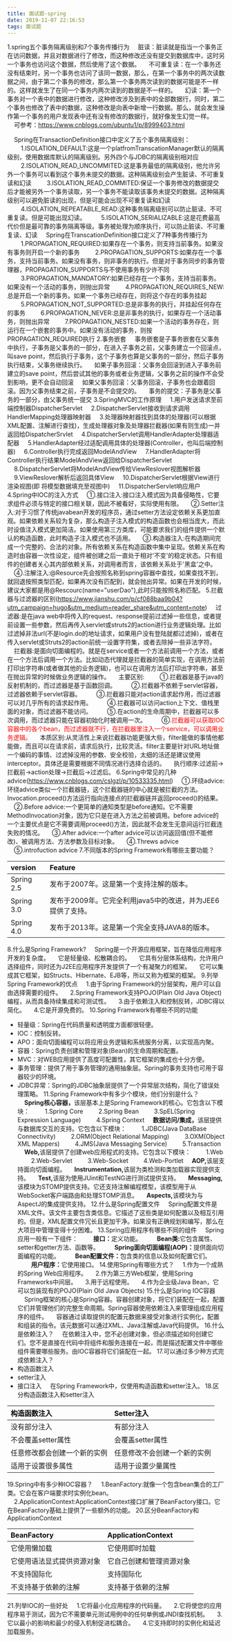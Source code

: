 ```yaml
---
title: 面试题-spring
date: 2019-11-07 22:16:53
tags: 面试题
---
```

1.spring五个事务隔离级别和7个事务传播行为
&nbsp;&nbsp;&nbsp;&nbsp;脏读：脏读就是指当一个事务正在访问数据，并且对数据进行了修改，而这种修改还没有提交到数据库中，这时另一个事务也访问这个数据，然后使用了这个数据。
&nbsp;&nbsp;&nbsp;&nbsp;不可重复读：在一个事务还没有结束时，另一个事务也访问了该同一数据，那么，在第一个事务中的两次读数据之间，由于第二个事务的修改，那么第一个事务两次读到的数据可能是不一样的。这样就发生了在同一个事务内两次读到的数据是不一样的。
&nbsp;&nbsp;&nbsp;&nbsp;幻读：第一个事务对一个表中的数据进行修改，这种修改涉及到表中的全部数据行，同时，第二个事务也修改了表中的数据，这种修改是向表中新增一行数据。那么，就会发生操作第一个事务的用户发现表中还有没有修改的数据行，就好像发生幻觉一样。
&nbsp;&nbsp;&nbsp;&nbsp;可参考：https://www.cnblogs.com/ubuntu1/p/8999403.html
<!-- more -->
&nbsp;&nbsp;&nbsp;&nbsp;Spring在TransactionDefinition接口中定义了五个事务隔离级别：
&nbsp;&nbsp;&nbsp;&nbsp;&nbsp;&nbsp;&nbsp;&nbsp;1.ISOLATION_DEFAULT:这是一个platfromTranscationManager默认的隔离级别，使用数据库默认的隔离级别。另外四个与JDBC的隔离级别相对应
&nbsp;&nbsp;&nbsp;&nbsp;&nbsp;&nbsp;&nbsp;&nbsp;2.ISOLATION_READ_UNCOMMITED:这是事务最低的隔离级别，他允许另外一个事务可以看到这个事务未提交的数据。这种隔离级别会产生脏读、不可重复读和幻读
&nbsp;&nbsp;&nbsp;&nbsp;&nbsp;&nbsp;&nbsp;&nbsp;3.ISOLATION_READ_COMMITED:保证一个事务修改的数据提交后才能被另外一个事务读取，另一个事务不能读取该事务未提交的数据。这种隔离级别可以避免脏读的出现，但是可能会出现不可重复读和幻读
&nbsp;&nbsp;&nbsp;&nbsp;&nbsp;&nbsp;&nbsp;&nbsp;4.ISOLATION_REPEATABLE_READ:这种事务隔离级别可以防止脏读、不可重复读。但是可能出现幻读。
&nbsp;&nbsp;&nbsp;&nbsp;&nbsp;&nbsp;&nbsp;&nbsp;5.ISOLATION_SERIALIZABLE:这是花费最高代价但是最可靠的事务隔离等级。事务被处理为顺序执行，可以防止脏读、不可重复读、幻读
&nbsp;&nbsp;&nbsp;&nbsp;Spring在TranscationDefinition接口定义了7种事务传播行为
&nbsp;&nbsp;&nbsp;&nbsp;&nbsp;&nbsp;&nbsp;&nbsp;1.PROPAGATION_REQUIRED:如果存在一个事务，则支持当前事务。如果没有事务则开启一个新的事务
&nbsp;&nbsp;&nbsp;&nbsp;&nbsp;&nbsp;&nbsp;&nbsp;2.PROPAGATION_SUPPORTS:如果存在一个事务，支持当前事务。如果没有事务，则非事务的执行。但是对于事务同步的事务管理器，PROPAGATION_SUPPORTS与不使用事务有少许不同
&nbsp;&nbsp;&nbsp;&nbsp;&nbsp;&nbsp;&nbsp;&nbsp;3.PROPAGATION_MANDATORY:如果已经存在一个事务，支持当前事务。如果没有一个活动的事务，则抛出异常
&nbsp;&nbsp;&nbsp;&nbsp;&nbsp;&nbsp;&nbsp;&nbsp;4.PROPAGATION_REQUIRES_NEW:总是开启一个新的事务。如果一个事务已经存在，则将这个存在的事务挂起
&nbsp;&nbsp;&nbsp;&nbsp;&nbsp;&nbsp;&nbsp;&nbsp;5.PROPAGATION_NOT_SUPPORTED:总是非事务的执行，并挂起任何存在的事务
&nbsp;&nbsp;&nbsp;&nbsp;&nbsp;&nbsp;&nbsp;&nbsp;6.PROPAGATION_NEVER:总是非事务的执行，如果存在一个活动事务，则抛出异常
&nbsp;&nbsp;&nbsp;&nbsp;&nbsp;&nbsp;&nbsp;&nbsp;7.PROPAGATION_NESTED:如果一个活动的事务存在，则运行在一个嵌套的事务中。如果没有活动的事务，则按PROPAGATION_REQUIRED执行
2.事务嵌套
&nbsp;&nbsp;&nbsp;&nbsp;事务嵌套是子事务嵌套在父事务中执行，子事务是父事务的一部分，在进入子事务之前，父事务建立一个回滚点，叫save point，然后执行子事务，这个子事务也算是父事务的一部分，然后子事务执行结束，父事务继续执行。
&nbsp;&nbsp;&nbsp;&nbsp;如果子事务回滚：父事务会回滚到进入子事务前建立的save point，然后尝试其他的事务或者业务逻辑，父事务之前的操作不会受到影响，更不会自动回滚
&nbsp;&nbsp;&nbsp;&nbsp;如果父事务回滚：父事务回滚，子事务也会跟着回滚。因为父事务结束之前，子事务是不会提交的。
&nbsp;&nbsp;&nbsp;&nbsp;事务的提交：子事务是父事务的一部分，由父事务统一提交
3.SpringMVC的工作原理
&nbsp;&nbsp;&nbsp;&nbsp;1.用户发送请求至前端控制器DispatcherServlet
&nbsp;&nbsp;&nbsp;&nbsp;2.DispatcherServlet接收到请求调用HandlerMapping处理器映射器
&nbsp;&nbsp;&nbsp;&nbsp;3.处理器映射器找到具体的处理器(可以根据XML配置、注解进行查找)，生成处理器对象及处理器拦截器(如果有则生成)一并返回给DispatcherSrvlet
&nbsp;&nbsp;&nbsp;&nbsp;4.DispatcherServlet调用HandlerAdapter处理器适配器
&nbsp;&nbsp;&nbsp;&nbsp;5.HandlerAdapter经过适配调用具体的处理器(Controller，也叫后端控制器)
&nbsp;&nbsp;&nbsp;&nbsp;6.Controller执行完成返回ModelAndView
&nbsp;&nbsp;&nbsp;&nbsp;7.HandlerAdapter将Controller执行结果ModelAndView返回给DispatcherServlet
&nbsp;&nbsp;&nbsp;&nbsp;8.DispatcherServlet将ModelAndView传给ViewReslover视图解析器
&nbsp;&nbsp;&nbsp;&nbsp;9.ViewReslover解析后返回具体View
&nbsp;&nbsp;&nbsp;&nbsp;10.DispatcherServlet根据View进行渲染视图(即 将模型数据填充至视图中)
&nbsp;&nbsp;&nbsp;&nbsp;11.DispatcherServlet响应用户
4.Spring中IOC的注入方式
&nbsp;&nbsp;&nbsp;&nbsp;①.接口注入:接口注入模式因为具备侵略性，它要求组件必须与特定的接口相关联，因此不被看好，实际使用有限。
&nbsp;&nbsp;&nbsp;&nbsp;②.Setter注入:对于习惯了传统javabean开发的程序员，通过setter方法设定依赖关系更加直观。如果依赖关系较为复杂，那么构造子注入模式的构造函数也会相当庞大，而此时设值注入模式更加简洁。如果使用第三方类库，可能要求我们的组件提供一个默认的构造函数，此时构造子注入模式也不适用。
&nbsp;&nbsp;&nbsp;&nbsp;③.构造器注入:在构造期间完成一个完整的、合法的对象。所有依赖关系在构造函数中集中呈现。依赖关系在构造时由容器一次性设定，组件被创建之后一直处于相对'不变'的稳定状态。只有组件的创建者关心其内部依赖关系，对调用者而言，该依赖关系处于'黑盒'之中。
&nbsp;&nbsp;&nbsp;&nbsp;④.注解注入:@Resource先会按照名称到spring容器中查找，如果查找不到，就回退按照类型匹配，如果再次没有匹配到，就会抛出异常。如果在开发的时候，建议大家都是用@Rescourc(name="userDao"),此时只能按照名称匹配。
5.拦截器与过滤器的区别(https://www.jianshu.com/p/cf088baa9b04?utm_campaign=hugo&utm_medium=reader_share&utm_content=note)
&nbsp;&nbsp;&nbsp;&nbsp;过滤器:是在java web中将传入的request、response提前过滤掉一些信息，或者提前设置一些参数，然后再传入servlet或struts2的action进行业务逻辑处理。比如过滤掉非法url(不是login.do的地址请求，如果用户没有登陆就都过滤掉)，或者在传入servlet或Struts2的action前统一设置字符集，或者去除掉一些非法字符。
&nbsp;&nbsp;&nbsp;&nbsp;拦截器:是面向切面编程的。就是在service或者一个方法前调用一个方法，或者在一个方法后调用一个方法。比如动态代理就是拦截器的简单实现，在调用方法前打印出字符串(或者做其他的业务逻辑)，也可以在调用方法后打印出字符串，甚至在抛出异常的时候做业务逻辑的操作。
&nbsp;&nbsp;&nbsp;&nbsp;主要区别:
&nbsp;&nbsp;&nbsp;&nbsp;&nbsp;&nbsp;&nbsp;&nbsp;①.拦截器是基于java的反射机制的，而过滤器是基于函数回调。
&nbsp;&nbsp;&nbsp;&nbsp;&nbsp;&nbsp;&nbsp;&nbsp;②.拦截器不依赖于servlet容器，过滤器依赖于servlet容器。
&nbsp;&nbsp;&nbsp;&nbsp;&nbsp;&nbsp;&nbsp;&nbsp;③.拦截器只能对action请求起作用，而过滤器可以对几乎所有的请求起作用。
&nbsp;&nbsp;&nbsp;&nbsp;&nbsp;&nbsp;&nbsp;&nbsp;④.拦截器可以访问action上下文、值栈里面的对象，而过滤器不能访问。
&nbsp;&nbsp;&nbsp;&nbsp;&nbsp;&nbsp;&nbsp;&nbsp;⑤.在action的生命周期中，拦截器可以多次调用，而过滤器只能在容器初始化时被调用一次。
&nbsp;&nbsp;&nbsp;&nbsp;&nbsp;&nbsp;&nbsp;&nbsp;⑥.<label style="color:red">拦截器可以获取IOC容器中的各个bean，而过滤器就不行，在拦截器里注入一个service，可以调用业务逻辑。</label>
&nbsp;&nbsp;&nbsp;&nbsp;本质区别:从灵活性上来说拦截器功能更强大些，filter能做的事情他都能做，而且可以在请求前，请求后执行，比较灵活。filter主要是针对URL地址做一个编码的事情、过滤掉没用的参数、安全校验，太细的活还是建议使用interceptor。具体还是需要根据不同情况进行选择合适的。
&nbsp;&nbsp;&nbsp;&nbsp;执行顺序:过滤前->拦截前->action处理->拦截后->过滤后。
6.Spring中常见的几种advice(https://www.cnblogs.com/cslgzl/p/10533335.html)
&nbsp;&nbsp;&nbsp;&nbsp;①.环绕advice:环绕advice类似一个拦截器链，这个拦截器链的中心就是被拦截的方法。Invocation.proceed()方法运行指向连接点的拦截器链并返回proceed()的结果。
&nbsp;&nbsp;&nbsp;&nbsp;②.Before advice:一个更简单的通知类型是before通知。它不需要MethodInvocation对象，因为它只是在进入方法之前被调用。before advice的一个主要优点是它不需要调用proceed()方法，因此就不会发生无意间运行拦截连失败的情况。
&nbsp;&nbsp;&nbsp;&nbsp;③.After advice:一个after advice可以访问返回值(但不能修改)、被调用方法、方法参数及目标对象。
&nbsp;&nbsp;&nbsp;&nbsp;④.Threws advice
&nbsp;&nbsp;&nbsp;&nbsp;⑤.introfuction advice
7.不同版本的Spring Framework有哪些主要功能？

|<font color='#0A0A0A'>version</font>|<font color='#0A0A0A'>Feature</font>|
|:-----  |:-----|
|Spring 2.5| 发布于2007年。这是第一个支持注解的版本。|
|Spring 3.0| 发布于2009年。它完全利用java5中的改进，并为JEE6提供了支持。|
|Spring 4.0| 发布于2013年。这是第一个完全支持JAVA8的版本。|
8.什么是Spring Framework?
&nbsp;&nbsp;&nbsp;&nbsp;Spring是一个开源应用框架，旨在降低应用程序开发的复杂度。
&nbsp;&nbsp;&nbsp;&nbsp;它是轻量级、松散耦合的。
&nbsp;&nbsp;&nbsp;&nbsp;它具有分层体系结构，允许用户选择组件，同时还为J2EE应用程序开发提供了一个有凝聚力的框架。
&nbsp;&nbsp;&nbsp;&nbsp;它可以集成其它框架，如Structs、Hibernate、EJB等，所以又称为框架的框架。
9.列举Spring Framework的优点
&nbsp;&nbsp;&nbsp;&nbsp;1.由于Spring Framework的分层架构，用户可以自由选择需要的组件。
&nbsp;&nbsp;&nbsp;&nbsp;2.Spring Framework支持POJO(Plain Old Java Object)编程，从而具备持续集成和可测试性。
&nbsp;&nbsp;&nbsp;&nbsp;3.由于依赖注入和控制反转，JDBC得以简化。
&nbsp;&nbsp;&nbsp;&nbsp;4.它是开源免费的。
10.Spring Framework有哪些不同的功能
- 轻量级：Spring在代码质量和透明度方面都很轻便。
- IOC：控制反转。
- APO：面向切面编程可以将应用业务逻辑和系统服务分离，以实现高内聚。
- 容器：Spring负责创建和管理对象(Bean)的生命周期和配置。
- MVC：对WEB应用提供了高度可配置性，其它框架的集成也十分方便。
- 事务管理：提供了用于事务管理的通用抽象层。Spring的事务支持也可用于容器较少的环境。
- JDBC异常：Spring的JDBC抽象层提供了一个异常层次结构，简化了错误处理策略。
11.Spring Framework中有多少个模块，他们分别是什么？
&nbsp;&nbsp;&nbsp;&nbsp;<b>Spring核心容器，</b>该层基本上是Spring Framework的核心。它包含以下模块：
&nbsp;&nbsp;&nbsp;&nbsp;&nbsp;&nbsp;&nbsp;&nbsp;1.Spring Core
&nbsp;&nbsp;&nbsp;&nbsp;&nbsp;&nbsp;&nbsp;&nbsp;2.Spring Bean
&nbsp;&nbsp;&nbsp;&nbsp;&nbsp;&nbsp;&nbsp;&nbsp;3.SpEL(Spring Expression Language)
&nbsp;&nbsp;&nbsp;&nbsp;&nbsp;&nbsp;&nbsp;&nbsp;4.Spring Context
&nbsp;&nbsp;&nbsp;&nbsp;<b>数据访问/集成，</b>该层提供与数据库交互的支持。它包含以下模块：
&nbsp;&nbsp;&nbsp;&nbsp;&nbsp;&nbsp;&nbsp;&nbsp;1.JDBC(Java DataBase Connectivity)
&nbsp;&nbsp;&nbsp;&nbsp;&nbsp;&nbsp;&nbsp;&nbsp;2.ORM(Object Relational Mapping)
&nbsp;&nbsp;&nbsp;&nbsp;&nbsp;&nbsp;&nbsp;&nbsp;3.OXM(Object XML Mappers)
&nbsp;&nbsp;&nbsp;&nbsp;&nbsp;&nbsp;&nbsp;&nbsp;4.JMS(Java Messaging Service)
&nbsp;&nbsp;&nbsp;&nbsp;&nbsp;&nbsp;&nbsp;&nbsp;5.Transaction
&nbsp;&nbsp;&nbsp;&nbsp;<b>Web,</b>该层提供了创建web应用程式的支持。它包含以下模块：
&nbsp;&nbsp;&nbsp;&nbsp;&nbsp;&nbsp;&nbsp;&nbsp;1.Web
&nbsp;&nbsp;&nbsp;&nbsp;&nbsp;&nbsp;&nbsp;&nbsp;2.Web-Servlet
&nbsp;&nbsp;&nbsp;&nbsp;&nbsp;&nbsp;&nbsp;&nbsp;3.Web-Socket
&nbsp;&nbsp;&nbsp;&nbsp;&nbsp;&nbsp;&nbsp;&nbsp;4.Web-Portlet
&nbsp;&nbsp;&nbsp;&nbsp;<b>AOP,</b>该层支持面向切面编程。
&nbsp;&nbsp;&nbsp;&nbsp;<b>Instrumentation,</b>该层为类检测和类加载器实现提供支持。
&nbsp;&nbsp;&nbsp;&nbsp;<b>Test,</b>该层为使用JUint和TestNG进行测试提供支持。
&nbsp;&nbsp;&nbsp;&nbsp;<b>Messaging,</b>该模块为STOMP提供支持。它还支持注解编程模型，该模型用于从WebSocket客户端路由和处理STOMP消息。
&nbsp;&nbsp;&nbsp;&nbsp;<b>Aspects,</b>该模块为与AspectJ的集成提供支持。
12.什么是Spring配置文件
&nbsp;&nbsp;&nbsp;&nbsp;Spring配置文件是XML文件。该文件主要包含类信息。它描述了这些类是如何配置以及相互引用的。但是，XML配置文件冗长且更加干净。如果没有正确规划和编写，那么在大项目中管理变得十分困难。
13.Spring应用程序有哪些不同的组件
&nbsp;&nbsp;&nbsp;&nbsp;Spring应用一般有一下组件：
&nbsp;&nbsp;&nbsp;&nbsp;&nbsp;&nbsp;&nbsp;&nbsp;<b>接口：</b>定义功能。
&nbsp;&nbsp;&nbsp;&nbsp;&nbsp;&nbsp;&nbsp;&nbsp;<b>Bean类:</b>它包含属性、setter和getter方法、函数等。
&nbsp;&nbsp;&nbsp;&nbsp;&nbsp;&nbsp;&nbsp;&nbsp;<b>Spring面向切面编程(AOP)：</b>提供面向切面编程的功能。
&nbsp;&nbsp;&nbsp;&nbsp;&nbsp;&nbsp;&nbsp;&nbsp;<b>Bean配置文件：</b>包含类的信息以及如何配置它们。
&nbsp;&nbsp;&nbsp;&nbsp;&nbsp;&nbsp;&nbsp;&nbsp;<b>用户程序：</b>它使用接口。
14.使用Spring有哪些方式？
&nbsp;&nbsp;&nbsp;&nbsp;1.作为一个成熟的Spring Web应用程序。
&nbsp;&nbsp;&nbsp;&nbsp;2.作为第三方Web框架，使用Spring Frameworks中间层。
&nbsp;&nbsp;&nbsp;&nbsp;3.用于远程使用。
&nbsp;&nbsp;&nbsp;&nbsp;4.作为企业级Java Bean，它可以包装现有的POJO(Plain Old Java Objects)
15.什么是Spring IOC容器
&nbsp;&nbsp;&nbsp;&nbsp;Spring框架的核心是Spring容器。容器创建对象，将它们装配在一起，配置它们并管理他们的完整生命周期。Spring容器使用依赖注入来管理组成应用程序的组件。
&nbsp;&nbsp;&nbsp;&nbsp;容器通过读取提供的配置元数据来接受对象进行实例化，配置和组装的指令。该元数据可以通过XML、Java注解或Java代码提供。
16.什么是依赖注入？
&nbsp;&nbsp;&nbsp;&nbsp;在依赖注入中，您不必创建对象，但必须描述如何创建它们。您不是直接在代码中将组件和服务连接在一起，而是描述配置文件中哪些组件需要哪些服务。由IOC容器将它们装配在一起。
17.可以通过多少种方式完成依赖注入？
- 构造函数注入
- setter注入
- 接口注入
&nbsp;&nbsp;&nbsp;&nbsp;在Spring Framework中，仅使用构造函数和setter注入。
18.区分构造函数注入和setter注入

|<font color='#0A0A0A'>构造函数注入</font>|<font color='#0A0A0A'>Setter注入</font>|
|:-----  |:-----|
| 没有部分注入 | 有部分注入 |
| 不会覆盖setter属性 | 会覆盖setter属性 |
| 任意修改都会创建一个新的实例 | 任意修改不会创建一个新的实例 |
| 适用于设置很多属性 | 适用于设置少量属性 |
19.Spring中有多少种IOC容器？
&nbsp;&nbsp;&nbsp;&nbsp;1.BeanFactory:就像一个包含bean集合的工厂类。它会在客户端要求时实例化bean。
&nbsp;&nbsp;&nbsp;&nbsp;2.ApplicationContext:ApplicationContext接口扩展了BeanFactory接口。它在BeanFactory基础上提供了一些额外的功能。
20.区分BeanFactory和ApplicationContext

|<font color='#0A0A0A'>BeanFactory</font>|<font color='#0A0A0A'>ApplicationContext</font>|
|:-----  |:-----|
| 它使用懒加载 | 它使用即时加载 |
| 它使用语法显式提供资源对象 | 它自己创建和管理资源对象 |
| 不支持国际化 | 支持国际化 |
| 不支持基于依赖的注解 | 支持基于依赖的注解 |
21.列举IOC的一些好处
&nbsp;&nbsp;&nbsp;&nbsp;1.它将最小化应用程序的代码量。
&nbsp;&nbsp;&nbsp;&nbsp;2.它将使您的应用程序易于测试，因为它不需要单元测试用例中的任何单例或JNDI查找机制。
&nbsp;&nbsp;&nbsp;&nbsp;3.它以最小的影响和最少的侵入机制促进松耦合。
&nbsp;&nbsp;&nbsp;&nbsp;4.它支持即时的实例化和延迟加载服务。